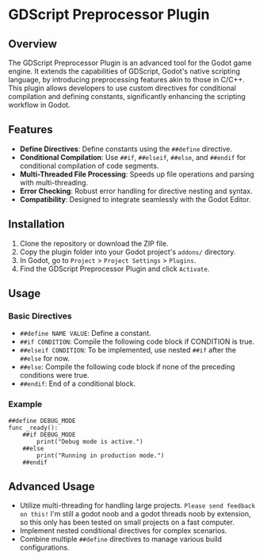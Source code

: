 # GDScript Preprocessor Plugin

## Overview
The GDScript Preprocessor Plugin is an advanced tool for the Godot game engine. It extends the capabilities of GDScript, Godot's native scripting language, by introducing preprocessing features akin to those in C/C++. This plugin allows developers to use custom directives for conditional compilation and defining constants, significantly enhancing the scripting workflow in Godot.

## Features
- **Define Directives**: Define constants using the `##define` directive.
- **Conditional Compilation**: Use `##if`, `##elseif`, `##else`, and `##endif` for conditional compilation of code segments.
- **Multi-Threaded File Processing**: Speeds up file operations and parsing with multi-threading.
- **Error Checking**: Robust error handling for directive nesting and syntax.
- **Compatibility**: Designed to integrate seamlessly with the Godot Editor.

## Installation
1. Clone the repository or download the ZIP file.
2. Copy the plugin folder into your Godot project's `addons/` directory.
3. In Godot, go to `Project` > `Project Settings` > `Plugins`.
4. Find the GDScript Preprocessor Plugin and click `Activate`.

## Usage
### Basic Directives
- `##define NAME VALUE`: Define a constant.
- `##if CONDITION`: Compile the following code block if CONDITION is true.
- `##elseif CONDITION`: To be implemented, use nested `##if` after the `##else` for now.
- `##else`: Compile the following code block if none of the preceding conditions were true.
- `##endif`: End of a conditional block.

### Example
```gdscript
##define DEBUG_MODE
func _ready():
    ##if DEBUG_MODE
        print("Debug mode is active.")
    ##else
        print("Running in production mode.")
    ##endif
```

## Advanced Usage
- Utilize multi-threading for handling large projects. `Please send feedback on this!` I'm still a godot noob and a godot threads noob by extension, so this only has been tested on small projects on a fast computer.
- Implement nested conditional directives for complex scenarios.
- Combine multiple `##define` directives to manage various build configurations.
